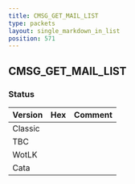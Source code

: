 ```yaml
---
title: CMSG_GET_MAIL_LIST
type: packets
layout: single_markdown_in_list
position: 571
---
```


## CMSG_GET_MAIL_LIST

### Status

Version | Hex | Comment
---------- | ---------- | ---------- 
Classic |  |  
TBC |  |  
WotLK |  |  
Cata |  |  
